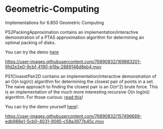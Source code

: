 # Geometric-Computing
Implementations for 6.850 Geometric Computing

PS2PackingApproximation contains an implementation/interactive demonstration of a PTAS approximation algorithm for determining an optimal packing of disks. 

You can try the demo [here](https://anugrahchemparathy.github.io/Geometric-Computing/PS2PackingApproximation/index.html)

https://user-images.githubusercontent.com/76890832/169883201-9fd2e2e0-9cbf-4190-b19a-2889148d8eb4.mov

PS1ClosestPair2D contains an implementation/interactive demonstration of an O(n log(n)) algorithm for determining the closest pair of points in a set. The naive approach to finding the closest pair is an O(n^2) brute force. This is an implementation of the much more interesting recursive O(n log(n)) algorithm. For those curious: [read this](https://sites.cs.ucsb.edu/~suri/cs235/ClosestPair.pdf)!

You can try the demo yourself [here](https://anugrahchemparathy.github.io/Geometric-Computing/PS1ClosestPair2D/Visualization/index.html)!.

https://user-images.githubusercontent.com/76890832/157496689-edb988e1-5cb0-4031-9085-c58a3977b45c.mov

